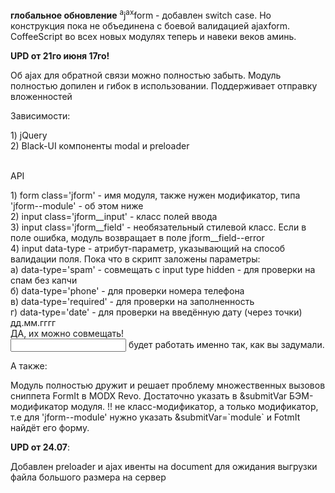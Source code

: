 <strong>глобальное обновление</strong> <sup>a</sup>j<sup>ax</sup>form - добавлен switch case. Но конструкция пока не объединена с боевой валидацией ajaxform. CoffeeScript во всех новых модулях теперь и навеки веков аминь.</br>
<p><strong>UPD от 21го июня 17го!</strong></p>
<p>Об аjax для обратной связи можно полностью забыть. Модуль полностью допилен и гибок в использовании. Поддерживает отправку вложенностей</p>
<p>Зависимости:</p>
1) jQuery</br>
2) Black-UI компоненты modal и preloader</br></br>
<p>API</p>
1) form class='jform' - имя модуля, также нужен модификатор, типа 'jform--module' - об этом ниже <br>
2) input class='jform__input' - класс полей ввода<br>
3) input class='jform__field' - необязательный стилевой класс. Если в поле ошибка, модуль возвращает в поле jform__field--error<br>
4) input data-type - атрибут-параметр, указывающий на способ валидации поля. Пока что в скрипт заложены параметры:<br>
a) data-type='spam' - совмещать с input type hidden - для проверки на спам без капчи<br>
б) data-type='phone' - для проверки номера телефона<br>
в) data-type='required' - для проверки на заполненность<br>
г) data-type='date' - для проверки на введённую дату (через точки) дд.мм.гггг<br>
ДА, их можно совмещать!</br>
<input type='text' data-type='phone required'> будет работать именно так, как вы задумали.

<p>А также:</p>
<p>Модуль полностью дружит и решает проблему множественных вызовов сниппета FormIt в MODX Revo. Достаточно указать в &submitVar БЭМ-модификатор модуля. !! не класс-модификатор, а только модификатор, т.е для 'jform--module' нужно указать &submitVar=`module` и FotmIt найдёт его форму.</p>
<p><strong>UPD от 24.07</strong>:</p>
<p>Добавлен preloader и ajax ивенты на document для ожидания выгрузки файла большого размера на сервер</p>
